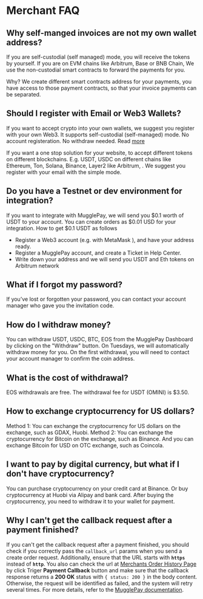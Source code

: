 # Merchant FAQ

## Why self-manged invoices are not my own wallet address?

If you are self-custodial (self managed) mode, you will receive the tokens by yourself. If you are on EVM chains like Arbitrum, Base or BNB Chain, We use the non-custodial smart contracts to forward the payments for you.&#x20;

Why? We create different smart contracts address for your payments, you have access to those payment contracts, so that your invoice payments can be separated.

## Should I register with Email or Web3 Wallets?

If you want to accept crypto into your own wallets, we suggest you register with your own Web3. It supports self-custodial (self-managed) mode. No account registeration. No withdraw needed. Read [more](https://docs.mugglepay.com/self-managed-non-custodian)

If you want a one stop solution for your website, to accept different tokens on different blockchains. E.g. USDT, USDC on different chains like Ethereum, Ton, Solana, Binance, Layer2 like Arbitrum, . We suggest you register with your email with the simple mode.

## Do you have a Testnet or dev environment for integration?

If you want to integrate with MugglePay, we will send you $0.1 worth of USDT to your account. You can create orders as $0.01 USD for your integration. How to get $0.1 USDT as follows

* Register a Web3 account (e.g. with MetaMask ), and have your address ready.
* Register a MugglePay account, and create a Ticket in Help Center.
* Write down your  address and we will send you USDT and Eth tokens on Arbitrum network&#x20;

## What if I forgot my password?

If you’ve lost or forgotten your password, you can contact your account manager who gave you the invitation code.

## How do I withdraw money?

You can withdraw USDT, USDC, BTC, EOS from the MugglePay Dashboard by clicking on the "Withdraw" button. On Tuesdays, we will automatically withdraw money for you. On the first withdrawal, you will need to contact your account manager to confirm the coin address.

## What is the cost of withdrawal?

EOS withdrawals are free. The withdrawal fee for USDT (OMINI) is $3.50.

## How to exchange cryptocurrency for US dollars?

Method 1: You can exchange the cryptocurrency for US dollars on the exchange, such as GDAX, Huobi. Method 2: You can exchange the cryptocurrency for Bitcoin on the exchange, such as Binance. And you can exchange Bitcoin for USD on OTC exchange, such as Coincola.

## I want to pay by digital currency, but what if I don't have cryptocurrency?

You can purchase cryptocurrency on your credit card at Binance. Or buy cryptocurrency at Huobi via Alipay and bank card. After buying the cryptocurrency, you need to withdraw it to your wallet for payment.

## Why I can't get the callback request after a payment finished?

If you can't get the callback request after a payment finished, you should check if you correctly pass the `callback_url` params when you send a create order request. Additionally, ensure that the URL starts with **`https`** instead of **`http`**. You also can check the url at [Merchants Order History Page](https://merchants.mugglepay.com/transactions/orders) by click Triger **Payment Callback** button and make sure that the callback response returns a **200 OK** status with `{ status: 200 }` in the body content. Otherwise, the request will be identified as failed, and the system will retry several times. For more details, refer to the [MugglePay documentation](https://docs.mugglepay.com/order/paymentcallback).
